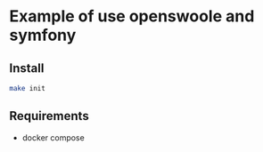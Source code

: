 # Example of use openswoole and symfony

## Install

```bash
make init
```

## Requirements

- docker compose